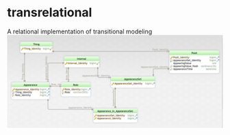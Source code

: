 # transrelational
A relational implementation of transitional modeling
![Relational Implementation](Transrelational.png)
